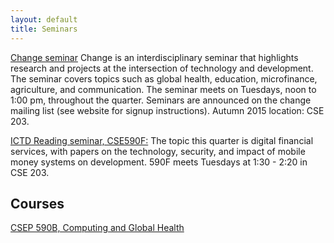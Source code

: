 ```yaml
---
layout: default
title: Seminars
---
```

[Change seminar](http://change.washington.edu) Change is an interdisciplinary seminar that highlights research and projects at the intersection of  technology and development.  The seminar covers topics such as global health, education, microfinance, agriculture, and communication.  The seminar meets on Tuesdays, noon to 1:00 pm, throughout the quarter.  Seminars are announced on the change mailing list \(see website for signup instructions\).  Autumn 2015 location:  CSE 203.


[ICTD Reading seminar, CSE590F:](http://www.cs.washington.edu/education/courses/590f/CurrentQtr/)
The topic this quarter is digital financial services, with papers on the technology, security, and impact of mobile money systems on development. 590F meets Tuesdays at 1:30 - 2:20 in CSE 203.

## Courses
[CSEP 590B, Computing and Global Health](https://courses.cs.washington.edu/courses/csep590b/15wi/)

